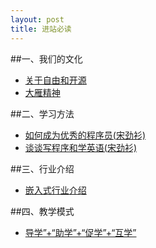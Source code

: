 ```yaml
---
layout: post
title: 进站必读
---
```

##一、我们的文化
<ul>
<li> <a href="./1.html">关于自由和开源</a></li>
<li> <a href="./aka.html">大雁精神</a></li>
</ul>
##二、学习方法
<ul>
<li><a href="./2.html">如何成为优秀的程序员(宋劲衫)</a></li>
<li><a href="./3.html">谈谈写程序和学英语(宋劲衫)</a></li>
</ul>
##三、行业介绍
<ul>
<li><a href="./4.html">嵌入式行业介绍</a></li>
</ul>
##四、教学模式
<ul>
<li><a href="./5.html">导学”+“助学”+“促学”+“互学”</a></li>
</ul>
